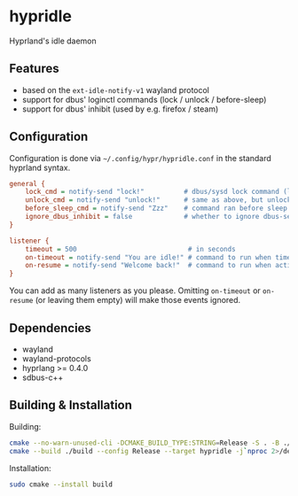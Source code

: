 # hypridle
Hyprland's idle daemon

## Features
 - based on the `ext-idle-notify-v1` wayland protocol
 - support for dbus' loginctl commands (lock / unlock / before-sleep)
 - support for dbus' inhibit (used by e.g. firefox / steam)

## Configuration

Configuration is done via `~/.config/hypr/hypridle.conf` in the standard
hyprland syntax.

```ini
general {
    lock_cmd = notify-send "lock!"          # dbus/sysd lock command (loginctl lock-session) 
    unlock_cmd = notify-send "unlock!"      # same as above, but unlock
    before_sleep_cmd = notify-send "Zzz"    # command ran before sleep
    ignore_dbus_inhibit = false             # whether to ignore dbus-sent idle-inhibit requests (used by e.g. firefox or steam)
}

listener {
    timeout = 500                            # in seconds
    on-timeout = notify-send "You are idle!" # command to run when timeout has passed
    on-resume = notify-send "Welcome back!"  # command to run when activity is detected after timeout has fired.
}
```

You can add as many listeners as you please. Omitting `on-timeout` or `on-resume` (or leaving them empty)
will make those events ignored.

## Dependencies
 - wayland
 - wayland-protocols
 - hyprlang >= 0.4.0
 - sdbus-c++

## Building & Installation

Building:
```sh
cmake --no-warn-unused-cli -DCMAKE_BUILD_TYPE:STRING=Release -S . -B ./build
cmake --build ./build --config Release --target hypridle -j`nproc 2>/dev/null || getconf NPROCESSORS_CONF`
```

Installation:
```sh
sudo cmake --install build
```
